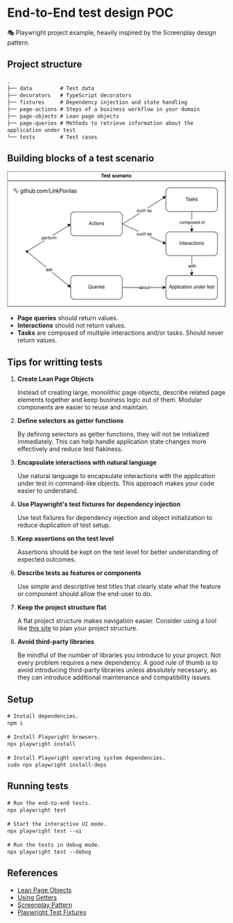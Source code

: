 # End-to-End test design POC

🎭 Playwright project example, heavily inspired by the Screenplay design pattern.

## Project structure

```Shell
.
├── data         # Test data
├── decorators   # TypeScript decorators
├── fixtures     # Dependency injection and state handling
├── page-actions # Steps of a business workflow in your domain
├── page-objects # Lean page objects
├── page-queries # Methods to retrieve information about the application under test
└── tests        # Test cases
```

## Building blocks of a test scenario

![](./docs/diagram.webp)

- **Page queries** should return values.
- **Interactions** should not return values.
- **Tasks** are composed of multiple interactions and/or tasks. Should never return values.

## Tips for writting tests

1. **Create Lean Page Objects**

   Instead of creating large, monolithic page objects, describe related page elements together and keep business logic out of them. Modular components are easier to reuse and maintain.

2. **Define selectors as getter functions**

   By defining selectors as getter functions, they will not be initialized immediately. This can help handle application state changes more effectively and reduce test flakiness.

3. **Encapsulate interactions with natural language**

   Use natural language to encapsulate interactions with the application under test in command-like objects. This approach makes your code easier to understand.

4. **Use Playwright's test fixtures for dependency injection**

   Use test fixtures for dependency injection and object initialization to reduce duplication of test setup.

5. **Keep assertions on the test level**

   Assertions should be kept on the test level for better understanding of expected outcomes.

6. **Describe tests as features or components**

   Use simple and descriptive test titles that clearly state what the feature or component should allow the end-user to do.

7. **Keep the project structure flat**

   A flat project structure makes navigation easier. Consider using a tool like [this site](https://tree.nathanfriend.io/) to plan your project structure.

8. **Avoid third-party libraries**

   Be mindful of the number of libraries you introduce to your project. Not every problem requires a new dependency. A good rule of thumb is to avoid introducing third-party libraries unless absolutely necessary, as they can introduce additional maintenance and compatibility issues.

## Setup

```Shell
# Install dependencies.
npm i

# Install Playwright browsers.
npx playwright install

# Install Playwright operating system dependencies.
sudo npx playwright install-deps
```

## Running tests

```Shell
# Run the end-to-end tests.
npx playwright test

# Start the interactive UI mode.
npx playwright test --ui

# Run the tests in debug mode.
npx playwright test --debug
```

## References

- [Lean Page Objects](https://johnfergusonsmart.com/page-objects-that-suck-less-tips-for-writing-more-maintainable-page-objects/)
- [Using Getters](https://webdriver.io/docs/pageobjects/#get--ing-your-selectors)
- [Screenplay Pattern](https://serenity-js.org/handbook/design/screenplay-pattern/)
- [Playwright Test Fixtures](https://playwright.dev/docs/test-fixtures)

